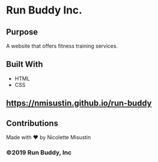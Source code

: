 # Run Buddy Inc.

## Purpose
A website that offers fitness training services.

## Built With
* HTML
* CSS

## https://nmisustin.github.io/run-buddy

## Contributions
Made with ❤️ by Nicolette Misustin

### ©️2019 Run Buddy, Inc 
